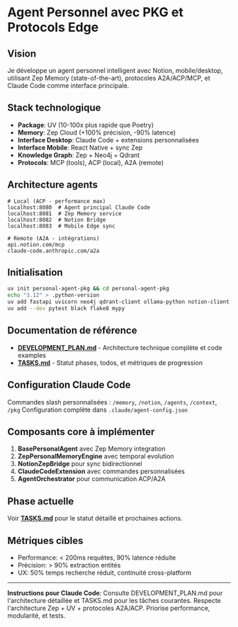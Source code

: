 # Agent Personnel avec PKG et Protocols Edge

## Vision
Je développe un agent personnel intelligent avec Notion, mobile/desktop, utilisant Zep Memory (state-of-the-art), protocoles A2A/ACP/MCP, et Claude Code comme interface principale.

## Stack technologique
- **Package**: UV (10-100x plus rapide que Poetry)
- **Memory**: Zep Cloud (+100% précision, -90% latence)  
- **Interface Desktop**: Claude Code + extensions personnalisées
- **Interface Mobile**: React Native + sync Zep
- **Knowledge Graph**: Zep + Neo4j + Qdrant
- **Protocols**: MCP (tools), ACP (local), A2A (remote)

## Architecture agents
```
# Local (ACP - performance max)
localhost:8080  # Agent principal Claude Code
localhost:8081  # Zep Memory service  
localhost:8082  # Notion Bridge
localhost:8083  # Mobile Edge sync

# Remote (A2A - intégrations)
api.notion.com/mcp
claude-code.anthropic.com/a2a
```

## Initialisation
```bash
uv init personal-agent-pkg && cd personal-agent-pkg
echo "3.12" > .python-version
uv add fastapi uvicorn neo4j qdrant-client ollama-python notion-client langchain zep-python
uv add --dev pytest black flake8 mypy
```

## Documentation de référence
- **[DEVELOPMENT_PLAN.md](./DEVELOPMENT_PLAN.md)** - Architecture technique complète et code examples
- **[TASKS.md](./TASKS.md)** - Statut phases, todos, et métriques de progression

## Configuration Claude Code
Commandes slash personnalisées : `/memory`, `/notion`, `/agents`, `/context`, `/pkg`
Configuration complète dans `.claude/agent-config.json`

## Composants core à implémenter
1. **BasePersonalAgent** avec Zep Memory integration
2. **ZepPersonalMemoryEngine** avec temporal evolution  
3. **NotionZepBridge** pour sync bidirectionnel
4. **ClaudeCodeExtension** avec commandes personnalisées
5. **AgentOrchestrator** pour communication ACP/A2A

## Phase actuelle
Voir **[TASKS.md](./TASKS.md)** pour le statut détaillé et prochaines actions.

## Métriques cibles
- Performance: < 200ms requêtes, 90% latence réduite
- Précision: > 90% extraction entités  
- UX: 50% temps recherche réduit, continuité cross-platform

---
**Instructions pour Claude Code**: Consulte DEVELOPMENT_PLAN.md pour l'architecture détaillée et TASKS.md pour les tâches courantes. Respecte l'architecture Zep + UV + protocoles A2A/ACP. Priorise performance, modularité, et tests.